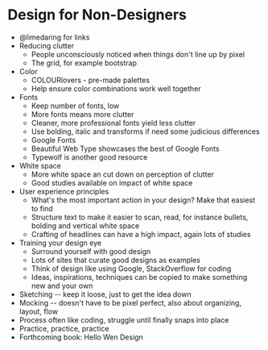 # Design for Non-Designers

* @limedaring for links
* Reducing clutter
  * People unconsciously noticed when things don't line up by pixel
  * The grid, for example bootstrap
* Color
  * COLOURlovers - pre-made palettes
  * Help ensure color combinations work well together
* Fonts
  * Keep number of fonts, low
  * More fonts means more clutter
  * Cleaner, more professional fonts yield less clutter
  * Use bolding, italic and transforms if need some judicious differences
  * Google Fonts
  * Beautiful Web Type showcases the best of Google Fonts
  * Typewolf is another good resource
* White space
  * More white space an cut down on perception of clutter
  * Good studies available on impact of white space
* User experience principles
  * What's the most important action in your design? Make that easiest to find
  * Structure text to make it easier to scan, read, for instance bullets, bolding and vertical white space
  * Crafting of headlines can have a high impact, again lots of studies
* Training your design eye
  * Surround yourself with good design
  * Lots of sites that curate good designs as examples
  * Think of design like using Google, StackOverflow for coding
  * Ideas, inspirations, techniques can be copied to make something new and your own
* Sketching -- keep it loose, just to get the idea down
* Mocking -- doesn't have to be pixel perfect, also about organizing, layout, flow
* Process often like coding, struggle until finally snaps into place
* Practice, practice, practice
* Forthcoming book: Hello Wen Design
